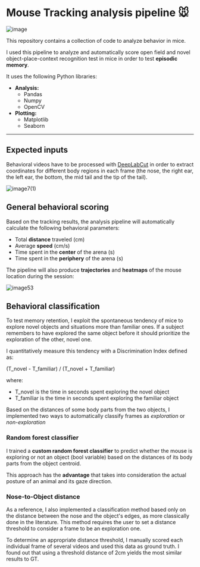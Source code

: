 # Mouse Tracking analysis pipeline 🐭

![image](https://user-images.githubusercontent.com/39329654/190141860-e2b390ab-eaeb-4f9a-b0bd-56c53eed8ffd.png)

This repository contains a collection of code to analyze behavior in mice.

I used this pipeline to analyze and automatically score open field and novel object-place-context recognition test in mice in order to test **episodic memory**.

It uses the following Python libraries:

- **Analysis:**
  - Pandas
  - Numpy
  - OpenCV
- **Plotting:**
  - Matplotlib
  - Seaborn

---

## Expected inputs

Behavioral videos have to be processed with [DeepLabCut](https://github.com/DeepLabCut/DeepLabCut) in order to extract coordinates for different body regions in each frame (the nose, the right ear, the left ear, the bottom, the mid tail and the tip of the tail).

![image7(1)](https://user-images.githubusercontent.com/39329654/190140101-2f009568-5188-4c5a-9b95-da4f758b0745.gif)

## General behavioral scoring

Based on the tracking results, the analysis pipeline will automatically calculate the following behavioral parameters:

- Total **distance** traveled (cm)
- Average **speed** (cm/s)
- Time spent in the **center** of the arena (s)
- Time spent in the **periphery** of the arena (s)

The pipeline will also produce **trajectories** and **heatmaps** of the mouse location during the session:

![image53](https://user-images.githubusercontent.com/39329654/190144950-05b06f9f-7256-41de-bdbf-2016f18a3cd2.png)

## Behavioral classification

To test memory retention, I exploit the spontaneous tendency of mice to explore novel objects and situations more than familiar ones. If a subject remembers to have explored the same object before it should prioritize the exploration of the other, novel one.

I quantitatively measure this tendency with a Discrimination Index defined as:

(T_novel - T_familiar) / (T_novel + T_familiar)

where:

- T_novel is the time in seconds spent exploring the novel object
- T_familiar is the time in seconds spent exploring the familiar object

Based on the distances of some body parts from the two objects, I implemented two ways to automatically classify frames as *exploration* or *non-exploration*

### Random forest classifier

I trained a **custom random forest classifier** to predict whether the mouse is exploring or not an object (bool variable) based on the distances of its body parts from the object centroid.

This approach has the **advantage** that takes into consideration the actual posture of an animal and its gaze direction.

### Nose-to-Object distance

As a reference, I also implemented a classification method based only on the distance between the nose and the object's edges, as more classically done in the literature. This method requires the user to set a distance threshold to consider a frame to be an exploration one.

To determine an appropriate distance threshold, I manually scored each individual frame of several videos and used this data as ground truth. I found out that using a threshold distance of 2cm yields the most similar results to GT.
